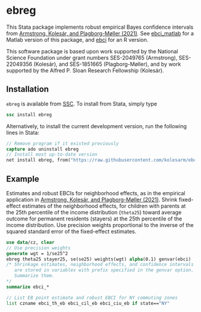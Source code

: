 # ebreg

This Stata package implements robust empirical Bayes confidence intervals from
[Armstrong, Kolesár, and Plagborg-Møller
(2021)](https://arxiv.org/abs/2004.03448). See
[ebci_matlab](https://github.com/mikkelpm/ebci_matlab) for a Matlab version of
this package, and [ebci](https://github.com/kolesarm/ebci) for an R version.

This software package is based upon work supported by the National Science
Foundation under grant numbers SES-2049765 (Armstrong), SES-22049356 (Kolesár),
and SES-1851665 (Plagborg-Møller), and by work supported by the Alfred P. Sloan
Research Fellowship (Kolesár).

## Installation

`ebreg` is available from
[SSC](https://EconPapers.repec.org/RePEc:boc:bocode:s459007). To install
from Stata, simply type

```stata
ssc install ebreg
```

Alternatively, to install the current development version, run the following lines in Stata:
```stata
// Remove program if it existed previously
capture ado uninstall ebreg
// Install most up-to-date version
net install ebreg, from("https://raw.githubusercontent.com/kolesarm/ebciStata/master")
```

## Example

Estimates and robust EBCIs for neighborhood effects, as in the empirical
application in [Armstrong, Kolesár, and Plagborg-Møller
(2021)](https://arxiv.org/abs/2004.03448). Shrink fixed-effect estimates of the
neighborhood effects, for children with parents at the 25th percentile of the
income distribution (`theta25`) toward average outcome for permanent residents
(stayers) at the 25th percentile of the income distribution. Use precision
weights proportional to the inverse of the squared standard error of the
fixed-effect estimates.

```stata
use data/cz, clear
// Use precision weights
generate wgt = 1/se25^2
ebreg theta25 stayer25, se(se25) weights(wgt) alpha(0.1) genvar(ebci)
/* Shrinkage estimates, neighborhood effects, and confidence intervals
   are stored in variables with prefix specified in the genvar option.
   Summarize them.
*/
summarize ebci_*

// List EB point estimate and robust EBCI for NY commuting zones
list czname ebci_th_eb ebci_cil_eb ebci_ciu_eb if state=="NY"
```
